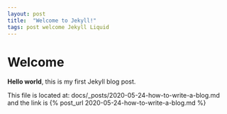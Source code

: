 ```yaml
---
layout: post
title:  "Welcome to Jekyll!"
tags: post welcome Jekyll Liquid
---
```


# Welcome

**Hello world**, this is my first Jekyll blog post.

This file is located at: docs/_posts/2020-05-24-how-to-write-a-blog.md and the link is {% post_url 2020-05-24-how-to-write-a-blog.md %}

